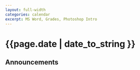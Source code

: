 ```yaml
---
layout: full-width
categories: calendar
excerpt: MS Word, Grades, Photoshop Intro
---
```

# {{page.date | date_to_string }} #

## Announcements ##


